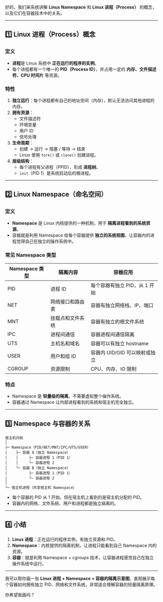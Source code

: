 好的，我们来系统讲解 **Linux Namespace** 和 **Linux 进程（Process）** 的概念，以及它们在容器技术中的关系。

------

## 1️⃣ Linux 进程（Process）概念

### 定义

- **进程**是 Linux 系统中 **正在运行的程序的实例**。
- 每个进程都有一个唯一的 **PID（Process ID）**，并占用一定的 **内存、文件描述符、CPU 时间片** 等资源。

### 特性

1. **独立运行**：每个进程都有自己的地址空间（内存），默认无法访问其他进程的内存。
2. **拥有资源**：
   - 文件描述符
   - 环境变量
   - 用户 ID
   - 信号处理
3. **生命周期**：
   - 创建 → 运行 → 阻塞 / 等待 → 结束
   - Linux 使用 `fork()` 或 `clone()` 创建进程。
4. **层级结构**：
   - 每个进程有父进程（PPID），形成 **进程树**。
   - `init`（PID 1）是系统启动后的根进程。

------

## 2️⃣ Linux Namespace（命名空间）

### 定义

- **Namespace** 是 Linux 内核提供的一种机制，用于 **隔离进程看到的系统资源**。
- 容器就是利用 Namespace 给每个容器提供 **独立的系统视图**，让容器内的进程觉得自己在独立的操作系统中。

### 常见 Namespace 类型

| Namespace 类型 | 隔离内容         | 容器应用                      |
| -------------- | ---------------- | ----------------------------- |
| PID            | 进程 ID          | 每个容器有独立 PID，从 1 开始 |
| NET            | 网络接口和路由表 | 容器有独立网络栈、IP、端口    |
| MNT            | 挂载点和文件系统 | 容器有独立的根文件系统        |
| IPC            | 进程间通信       | 容器进程间通信隔离            |
| UTS            | 主机名和域名     | 容器可以有独立 hostname       |
| USER           | 用户和组 ID      | 容器内 UID/GID 可以映射或独立 |
| CGROUP         | 资源限制         | CPU、内存、IO 限制            |

### 特点

- Namespace 是 **轻量级的隔离**，不需要虚拟整个操作系统。
- 容器通过 Namespace 让内部进程看到的系统和宿主机完全独立。

------

## 3️⃣ Namespace 与容器的关系

```
宿主机内核
│
├─ Namespace（PID/NET/MNT/IPC/UTS/USER）
│    ├─ 容器 A（独立 Namespace）
│    │     ├─ 容器进程 1（PID 1）
│    │     └─ 容器进程 2
│    └─ 容器 B（独立 Namespace）
│          ├─ 容器进程 1（PID 1）
│          └─ 容器进程 2
│
└─ 宿主机进程（共享宿主机 Namespace）
```

- 每个容器的 PID 从 1 开始，但在宿主机上看到的是宿主机分配的 PID。
- 容器内的网络、文件系统、用户和进程都是独立隔离的。

------

## 4️⃣ 小结

1. **Linux 进程**：正在运行的程序实例，有独立资源和 PID。
2. **Namespace**：内核提供的隔离机制，让进程只能看到自己 Namespace 内的资源。
3. **容器**：就是利用 Namespace + cgroups 技术，让容器进程感觉自己在独立操作系统中运行。

------

我可以帮你画一张 **Linux 进程 + Namespace + 容器的隔离示意图**，直观展示每个容器如何拥有独立 PID、网络和文件系统，非常适合理解容器的轻量隔离原理。

你希望我画吗？